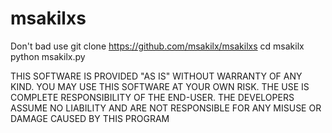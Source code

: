 # msakilxs
Don't bad use
git clone https://github.com/msakilx/msakilxs
cd msakilx 
python msakilx.py

THIS SOFTWARE IS PROVIDED "AS IS" WITHOUT WARRANTY OF ANY KIND. YOU MAY USE THIS SOFTWARE AT YOUR OWN RISK. THE USE IS COMPLETE RESPONSIBILITY OF THE END-USER. THE DEVELOPERS ASSUME NO LIABILITY AND ARE NOT RESPONSIBLE FOR ANY MISUSE OR DAMAGE CAUSED BY THIS PROGRAM
